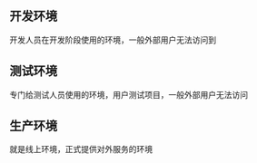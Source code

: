 ## 开发环境

开发人员在开发阶段使用的环境，一般外部用户无法访问到

## 测试环境

专门给测试人员使用的环境，用户测试项目，一般外部用户无法访问

## 生产环境

就是线上环境，正式提供对外服务的环境